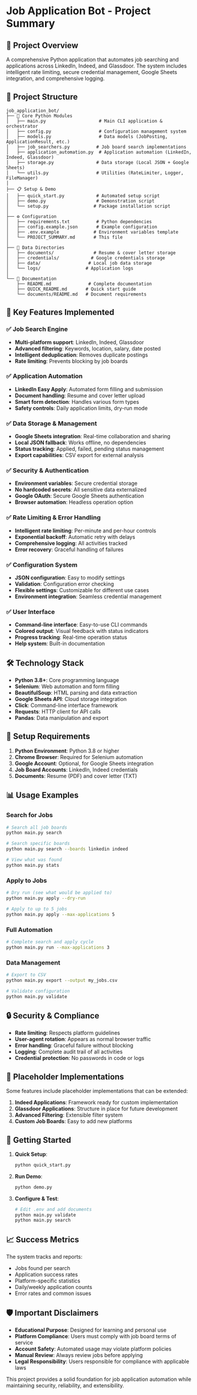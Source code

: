 # Job Application Bot - Project Summary

## 🎯 Project Overview

A comprehensive Python application that automates job searching and applications across LinkedIn, Indeed, and Glassdoor. The system includes intelligent rate limiting, secure credential management, Google Sheets integration, and comprehensive logging.

## 📁 Project Structure

```
job_application_bot/
├── 🐍 Core Python Modules
│   ├── main.py                    # Main CLI application & orchestrator
│   ├── config.py                  # Configuration management system
│   ├── models.py                  # Data models (JobPosting, ApplicationResult, etc.)
│   ├── job_searchers.py          # Job board search implementations
│   ├── application_automation.py  # Application automation (LinkedIn, Indeed, Glassdoor)
│   ├── storage.py                # Data storage (Local JSON + Google Sheets)
│   └── utils.py                  # Utilities (RateLimiter, Logger, FileManager)
│
├── 📋 Setup & Demo
│   ├── quick_start.py            # Automated setup script
│   ├── demo.py                   # Demonstration script
│   └── setup.py                 # Package installation script
│
├── ⚙️ Configuration
│   ├── requirements.txt          # Python dependencies
│   ├── config.example.json       # Example configuration
│   ├── .env.example             # Environment variables template
│   └── PROJECT_SUMMARY.md       # This file
│
├── 📁 Data Directories
│   ├── documents/               # Resume & cover letter storage
│   ├── credentials/            # Google credentials storage
│   ├── data/                  # Local job data storage
│   └── logs/                 # Application logs
│
└── 📖 Documentation
    ├── README.md              # Complete documentation
    ├── QUICK_README.md       # Quick start guide
    └── documents/README.md   # Document requirements
```

## 🚀 Key Features Implemented

### ✅ Job Search Engine
- **Multi-platform support**: LinkedIn, Indeed, Glassdoor
- **Advanced filtering**: Keywords, location, salary, date posted
- **Intelligent deduplication**: Removes duplicate postings
- **Rate limiting**: Prevents blocking by job boards

### ✅ Application Automation
- **LinkedIn Easy Apply**: Automated form filling and submission
- **Document handling**: Resume and cover letter upload
- **Smart form detection**: Handles various form types
- **Safety controls**: Daily application limits, dry-run mode

### ✅ Data Storage & Management
- **Google Sheets integration**: Real-time collaboration and sharing
- **Local JSON fallback**: Works offline, no dependencies
- **Status tracking**: Applied, failed, pending status management
- **Export capabilities**: CSV export for external analysis

### ✅ Security & Authentication
- **Environment variables**: Secure credential storage
- **No hardcoded secrets**: All sensitive data externalized
- **Google OAuth**: Secure Google Sheets authentication
- **Browser automation**: Headless operation option

### ✅ Rate Limiting & Error Handling
- **Intelligent rate limiting**: Per-minute and per-hour controls
- **Exponential backoff**: Automatic retry with delays
- **Comprehensive logging**: All activities tracked
- **Error recovery**: Graceful handling of failures

### ✅ Configuration System
- **JSON configuration**: Easy to modify settings
- **Validation**: Configuration error checking
- **Flexible settings**: Customizable for different use cases
- **Environment integration**: Seamless credential management

### ✅ User Interface
- **Command-line interface**: Easy-to-use CLI commands
- **Colored output**: Visual feedback with status indicators
- **Progress tracking**: Real-time operation status
- **Help system**: Built-in documentation

## 🛠️ Technology Stack

- **Python 3.8+**: Core programming language
- **Selenium**: Web automation and form filling
- **BeautifulSoup**: HTML parsing and data extraction
- **Google Sheets API**: Cloud storage integration
- **Click**: Command-line interface framework
- **Requests**: HTTP client for API calls
- **Pandas**: Data manipulation and export

## 🔧 Setup Requirements

1. **Python Environment**: Python 3.8 or higher
2. **Chrome Browser**: Required for Selenium automation
3. **Google Account**: Optional, for Google Sheets integration
4. **Job Board Accounts**: LinkedIn, Indeed credentials
5. **Documents**: Resume (PDF) and cover letter (TXT)

## 📊 Usage Examples

### Search for Jobs
```bash
# Search all job boards
python main.py search

# Search specific boards
python main.py search --boards linkedin indeed

# View what was found
python main.py stats
```

### Apply to Jobs
```bash
# Dry run (see what would be applied to)
python main.py apply --dry-run

# Apply to up to 5 jobs
python main.py apply --max-applications 5
```

### Full Automation
```bash
# Complete search and apply cycle
python main.py run --max-applications 3
```

### Data Management
```bash
# Export to CSV
python main.py export --output my_jobs.csv

# Validate configuration
python main.py validate
```

## 🔒 Security & Compliance

- **Rate limiting**: Respects platform guidelines
- **User-agent rotation**: Appears as normal browser traffic
- **Error handling**: Graceful failure without blocking
- **Logging**: Complete audit trail of all activities
- **Credential protection**: No passwords in code or logs

## 🎯 Placeholder Implementations

Some features include placeholder implementations that can be extended:

1. **Indeed Applications**: Framework ready for custom implementation
2. **Glassdoor Applications**: Structure in place for future development
3. **Advanced Filtering**: Extensible filter system
4. **Custom Job Boards**: Easy to add new platforms

## 🚦 Getting Started

1. **Quick Setup**:
   ```bash
   python quick_start.py
   ```

2. **Run Demo**:
   ```bash
   python demo.py
   ```

3. **Configure & Test**:
   ```bash
   # Edit .env and add documents
   python main.py validate
   python main.py search
   ```

## 📈 Success Metrics

The system tracks and reports:
- Jobs found per search
- Application success rates
- Platform-specific statistics
- Daily/weekly application counts
- Error rates and common issues

## 🛡️ Important Disclaimers

- **Educational Purpose**: Designed for learning and personal use
- **Platform Compliance**: Users must comply with job board terms of service
- **Account Safety**: Automated usage may violate platform policies
- **Manual Review**: Always review jobs before applying
- **Legal Responsibility**: Users responsible for compliance with applicable laws

This project provides a solid foundation for job application automation while maintaining security, reliability, and extensibility.
